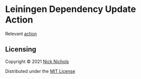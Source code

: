 # Leiningen Dependency Update Action

Relevant [action](https://github.com/nnichols/leiningen-dependency-update-action)

## Licensing

Copyright © 2021 [Nick Nichols](https://nnichols.github.io/)

Distributed under the [MIT License](https://github.com/nnichols/harbor/blob/master/LICENSE)
